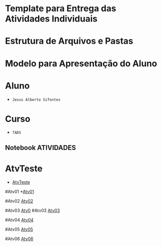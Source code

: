 ﻿# Template para Entrega das Atividades Individuais

# Estrutura de Arquivos e Pastas



# Modelo para Apresentação do Aluno

# Aluno
* `Jesus Alberto Sifontes` 

# Curso
* `TADS`


## Notebook ATIVIDADES

# AtvTeste 
  * [AtvTeste](https://github.com/sifontesj23/POOGit/tree/main/AvtTeste/notebook) 

#Atv01
  *[Atv01](https://github.com/sifontesj23/POOGit/tree/main/atv01/Notebook/Atv01.ipynb)
  
#Atv02   [Atv02](https://github.com/sifontesj23/POOGit/tree/main/atv02/Notebook/Atv02.ipynb)

#Atv03 [Atv0](https://github.com/sifontesj23/POOGit/blob/main/atv03/Notebook/Atv03.ipynb)
#Atv03   [Atv03]()

#Atv04   [Atv04](https://github.com/sifontesj23/POOGit/blob/main/atv04/Notebook/Atv04.ipynb)

#Atv05   [Atv05](https://github.com/sifontesj23/POOGit/blob/main/atv05/Notebook/Atv05.ipynb)

#Atv06   [Atv06](https://github.com/sifontesj23/POOGit/blob/main/atv06/Notebook/Atv06%20.ipynb)

